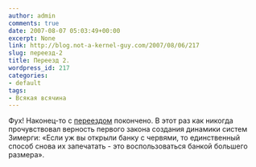```yaml
---
author: admin
comments: true
date: 2007-08-07 05:03:49+00:00
excerpt: None
link: http://blog.not-a-kernel-guy.com/2007/08/06/217
slug: переезд-2
title: Переезд 2.
wordpress_id: 217
categories:
- default
tags:
- Всякая всячина
---
```


Фух! Наконец-то с [переездом](http://blog.not-a-kernel-guy.com/2007/07/29/216) покончено. В этот раз как никогда прочувствовал верность первого закона создания динамики систем Зимерги: «Если уж вы открыли банку с червями, то единственный способ снова их запечатать - это воспользоваться банкой большего размера».
